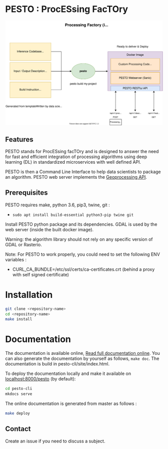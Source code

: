 # PESTO : ProcESsing FacTOry

![](./pesto-cli/docs/img/pesto.svg)


## Features

PESTO stands for ProcESsing facTOry and is designed to answer the need for fast and efficient integration of processing algorithms using deep learning (DL) in standardized microservices with well defined API.

PESTO is then a Command Line Interface to help data scientists to package an algorithm.
PESTO web server implements the [Geoprocessing API](https://github.com/AirbusDefenceAndSpace/geoprocessing-api).


## Prerequisites

PESTO requires make, python 3.6, pip3, twine, git :

* `sudo apt install build-essential python3-pip twine git`

Install PESTO python package and its dependencies.
GDAL is used by the web server (inside the built docker image).

Warning: the algorithm library should not rely on any specific version of GDAL or Rasterio.

Note: For PESTO to work properly, you could need to set the following ENV variables :
- CURL_CA_BUNDLE=/etc/ssl/certs/ca-certificates.crt (behind a proxy with self signed certificate)


# Installation

```bash
git clone <repository-name>
cd <repository-name>
make install
```

# Documentation

The documentation is available online, [Read full documentation online](https://airbusdefenceandspace.github.io/pesto). You can also generate the documentation by yourself as follows, `make doc`. The documentation is build in pesto-cli/site/index.html.

To deploy the documentation locally and make it available on [localhost:8000/pesto](http://localhost:8000/pesto/about.html) (by default):

```bash
cd pesto-cli
mkdocs serve
```

The online documentation is generated from master as follows :

```bash
make deploy
```

## Contact

Create an issue if you need to discuss a subject. 
